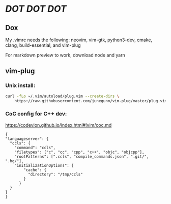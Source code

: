 # *DOT* *DOT* *DOT*

## Dox
My .vimrc needs the following: neovim, vim-gtk, python3-dev, cmake, clang, build-essential, and vim-plug

For markdown preview to work, download node and yarn

## vim-plug

### Unix install:

```sh
curl -fLo ~/.vim/autoload/plug.vim --create-dirs \
    https://raw.githubusercontent.com/junegunn/vim-plug/master/plug.vim
```

### CoC config for C++ dev:

https://codevion.github.io/index.html#!vim/coc.md

```
{
"languageserver": {
  "ccls": {
    "command": "ccls",
    "filetypes": ["c", "cc", "cpp", "c++", "objc", "objcpp"],
    "rootPatterns": [".ccls", "compile_commands.json", ".git/", ".hg/"],
    "initializationOptions": {
        "cache": {
          "directory": "/tmp/ccls"
        }
      }
  }
}
}
```
